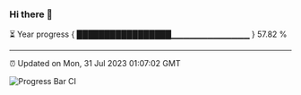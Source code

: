 ### Hi there 👋

⏳ Year progress { █████████████████▁▁▁▁▁▁▁▁▁▁▁▁▁ } 57.82 %

---

⏰ Updated on Mon, 31 Jul 2023 01:07:02 GMT

![Progress Bar CI](https://github.com/JuvenileQ/Progress-Bar-CI/workflows/main/badge.svg)
